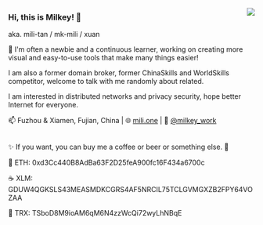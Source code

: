 <a href='#'><img align="right" src="https://github-readme-stats.vercel.app/api?username=mili-tan&show_icons=true" /></a>
### Hi, this is Milkey! 👋
aka. mili-tan / mk-mili / xuan

🔰 I'm often a newbie and a continuous learner, working on creating more visual and easy-to-use tools that make many things easier! 

I am also a former domain broker, former ChinaSkills and WorldSkills competitor, welcome to talk with me randomly about related.

I am interested in distributed networks and privacy security, hope better Internet for everyone.

📫 Fuzhou & Xiamen, Fujian, China | 🌐 [mili.one](https://mili.one/) | 💬 [@milkey_work](https://t.me/milkey_work)

<a href='#'><img src='https://mili.one/static/rainbow.svg' height="3px" width="100%"/></a>

✨ If you want, you can buy me a coffee or beer or something else. 🍻

🍺 ETH: 0xd3Cc440B8AdBa63F2D25feA900fc16F434a6700c 

☕ XLM: GDUW4QGKSLS43MEASMDKCGRS4AF5NRCIL75TCLGVMGXZB2FPY64VOZAA

🍰 TRX: TSboD8M9ioAM6qM6N4zzWcQi72wyLhNBqE

<!--
**mili-tan/mili-tan** is a ✨ _special_ ✨ repository because its `README.md` (this file) appears on your GitHub profile.

Here are some ideas to get you started:

- 🔭 I’m currently working on ...
- 🌱 I’m currently learning ...
- 👯 I’m looking to collaborate on ...
- 🤔 I’m looking for help with ...
- 💬 Ask me about ...
- 📫 How to reach me: ...
- 😄 Pronouns: ...
- ⚡ Fun fact: ...
-->
